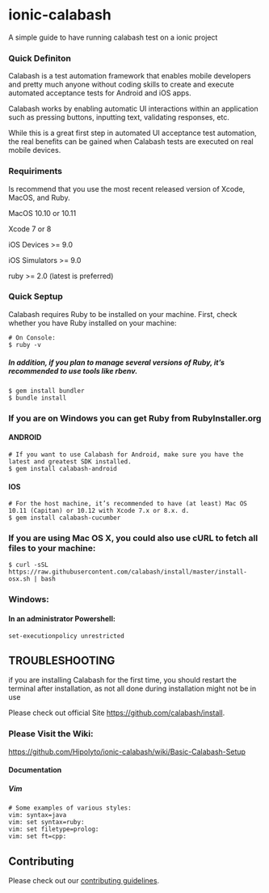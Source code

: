 # ionic-calabash
A simple guide to have running calabash test on a ionic project

### Quick Definiton
Calabash is a test automation framework that enables mobile developers and pretty much anyone without coding skills to create and execute automated acceptance tests for Android and iOS apps.

Calabash works by enabling automatic UI interactions within an application such as pressing buttons, inputting text, validating responses, etc. 

While this is a great first step in automated UI acceptance test automation, the real benefits can be gained when Calabash tests are executed on real mobile devices.



### Requiriments

Is recommend that you use the most recent released version of Xcode, MacOS, and Ruby.

MacOS 10.10 or 10.11

Xcode 7 or 8

iOS Devices >= 9.0

iOS Simulators >= 9.0

ruby >= 2.0 (latest is preferred)

### Quick Septup

Calabash requires Ruby to be installed on your machine. First, check whether you have Ruby installed on your machine:

```
# On Console:
$ ruby -v
```
##### In addition, if you plan to manage several versions of Ruby, it’s recommended to use tools like rbenv.

```
$ gem install bundler
$ bundle install
```

###  If you are on Windows you can get Ruby from RubyInstaller.org

#### ANDROID

```
# If you want to use Calabash for Android, make sure you have the latest and greatest SDK installed.
$ gem install calabash-android
```

#### IOS

```
# For the host machine, it’s recommended to have (at least) Mac OS 10.11 (Capitan) or 10.12 with Xcode 7.x or 8.x. d.
$ gem install calabash-cucumber
```

### If you are using Mac OS X, you could also use cURL to fetch all files to your machine:
```
$ curl -sSL https://raw.githubusercontent.com/calabash/install/master/install-osx.sh | bash
```

### Windows:
#### In an administrator Powershell:

```
set-executionpolicy unrestricted
```

## TROUBLESHOOTING

if you are installing Calabash for the first time, you should restart the terminal after installation, as not all done during installation might not be in use

Please check out official Site https://github.com/calabash/install.

### Please Visit the Wiki:

https://github.com/Hipolyto/ionic-calabash/wiki/Basic-Calabash-Setup

#### Documentation

##### Vim
```
# Some examples of various styles:
vim: syntax=java
vim: set syntax=ruby:
vim: set filetype=prolog:
vim: set ft=cpp:
```

## Contributing

Please check out our [contributing guidelines](CONTRIBUTING.md).
